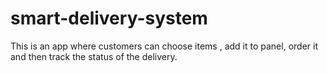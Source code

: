 # smart-delivery-system
This is an app where customers can choose items , add it to panel, order it and then track the status of the delivery.
